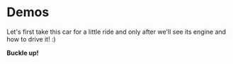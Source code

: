 # Demos

Let's first take this car for a little ride and only after we'll see its engine and how to drive it! :)

**Buckle up!**
